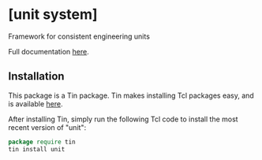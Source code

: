 # [unit system]
Framework for consistent engineering units

Full documentation [here](https://raw.githubusercontent.com/ambaker1/unit/main/doc/unit.pdf).
 
## Installation
This package is a Tin package. 
Tin makes installing Tcl packages easy, and is available [here](https://github.com/ambaker1/Tin).

After installing Tin, simply run the following Tcl code to install the most recent version of "unit":
```tcl
package require tin
tin install unit
```

